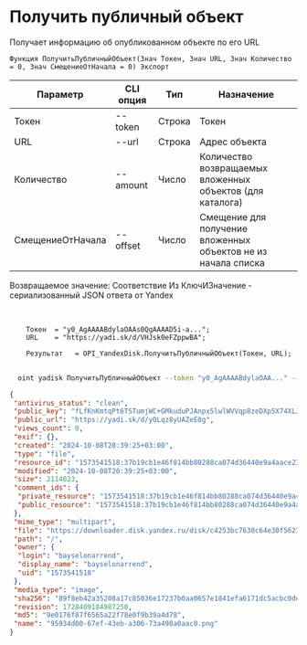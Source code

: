 ﻿---
sidebar_position: 4
---

# Получить публичный объект
 Получает информацию об опубликованном объекте по его URL



`Функция ПолучитьПубличныйОбъект(Знач Токен, Знач URL, Знач Количество = 0, Знач СмещениеОтНачала = 0) Экспорт`

  | Параметр | CLI опция | Тип | Назначение |
  |-|-|-|-|
  | Токен | --token | Строка | Токен |
  | URL | --url | Строка | Адрес объекта |
  | Количество | --amount | Число | Количество возвращаемых вложенных объектов (для каталога) |
  | СмещениеОтНачала | --offset | Число | Смещение для получение вложенных объектов не из начала списка |

  
  Возвращаемое значение:   Соответствие Из КлючИЗначение - сериализованный JSON ответа от Yandex

<br/>




```bsl title="Пример кода"
    Токен  = "y0_AgAAAABdylaOAAs0QgAAAAD5i-a...";
    URL    = "https://yadi.sk/d/VHJsk0eFZppwBA";

    Результат   = OPI_YandexDisk.ПолучитьПубличныйОбъект(Токен, URL);
```



```sh title="Пример команды CLI"
    
  oint yadisk ПолучитьПубличныйОбъект --token "y0_AgAAAABdylaOAA..." --url "https://disk.yandex.by/i/txwzakUVtxgjoQ" --amount %amount% --offset %offset%

```

```json title="Результат"
{
 "antivirus_status": "clean",
 "public_key": "fLfKnKmtqPt6TSTumjWC+GMkuduPJAnpx5lwlWVVqp8zeDXp5X74XLJ2GbNOAgYIq/J6bpmRyOJonT3VoXnDag==",
 "public_url": "https://yadi.sk/d/yOLqz8yUAZeE0g",
 "views_count": 0,
 "exif": {},
 "created": "2024-10-08T20:39:25+03:00",
 "type": "file",
 "resource_id": "1573541518:37b19cb1e46f814bb80288ca074d36440e9a4aace2331d9d71390839d4ad7c4e",
 "modified": "2024-10-08T20:39:25+03:00",
 "size": 2114023,
 "comment_ids": {
  "private_resource": "1573541518:37b19cb1e46f814bb80288ca074d36440e9a4aace2331d9d71390839d4ad7c4e",
  "public_resource": "1573541518:37b19cb1e46f814bb80288ca074d36440e9a4aace2331d9d71390839d4ad7c4e"
 },
 "mime_type": "multipart",
 "file": "https://downloader.disk.yandex.ru/disk/c4253bc7630c64e30f5623d8e60b4b819746fcba2015fb6af9d08c88edcf5ccd/6705a6a2/gwThwhLBKYvLhQCNnqAHirWAoEC4dKsPFFzSTeWuFK5ceIUkIDC7fKzI6e0Ic1rFWZAX7ZAMHvmKl9PvgqcSEQ%3D%3D?uid=0&filename=95934d00-67ef-43eb-a306-73a490a0aac0.png&disposition=attachment&hash=&limit=0&content_type=multipart&owner_uid=0&fsize=2114023&hid=03d7263840468e281bd0b238a26e7d0d&media_type=image&tknv=v2&etag=9e0176f87f6565a22f78e0f9b39a4d78",
 "path": "/",
 "owner": {
  "login": "bayselonarrend",
  "display_name": "bayselonarrend",
  "uid": "1573541518"
 },
 "media_type": "image",
 "sha256": "89f8eb42a35208a17c85036e17237b0aa0657e1841efa6171dc5acbc0dea9e18",
 "revision": 1728409184987250,
 "md5": "9e0176f87f6565a22f78e0f9b39a4d78",
 "name": "95934d00-67ef-43eb-a306-73a490a0aac0.png"
}
```
